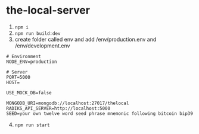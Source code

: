 the-local-server
================

1. `npm i`
2. `npm run build:dev`
3. create folder called env and add /env/production.env and /env/development.env
```
# Environment
NODE_ENV=production

# Server
PORT=5000
HOST=

USE_MOCK_DB=false

MONGODB_URI=mongodb://localhost:27017/thelocal
RADIKS_API_SERVER=http://localhost:5000
SEED=your own twelve word seed phrase mnemonic following bitcoin bip39 
```
4. `npm run start`